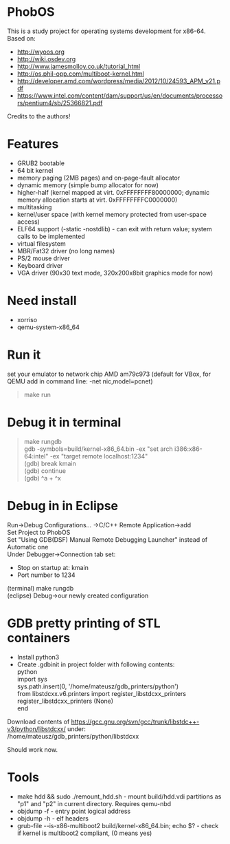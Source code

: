 # PhobOS
This is a study project for operating systems development for x86-64.
Based on:  
 + http://wyoos.org  
 + http://wiki.osdev.org
 + http://www.jamesmolloy.co.uk/tutorial_html  
 + http://os.phil-opp.com/multiboot-kernel.html  
 + http://developer.amd.com/wordpress/media/2012/10/24593_APM_v21.pdf
 + https://www.intel.com/content/dam/support/us/en/documents/processors/pentium4/sb/25366821.pdf  
 
Credits to the authors!  
    
# Features
 + GRUB2 bootable
 + 64 bit kernel
 + memory paging (2MB pages) and on-page-fault allocator
 + dynamic memory (simple bump allocator for now)
 + higher-half (kernel mapped at virt. 0xFFFFFFFF80000000; dynamic memory allocation starts at virt. 0xFFFFFFFFC0000000)
 + multitasking
 + kernel/user space (with kernel memory protected from user-space access)
 + ELF64 support (-static -nostdlib) - can exit with return value; system calls to be implemented
 + virtual filesystem
 + MBR/Fat32 driver (no long names)
 + PS/2 mouse driver
 + Keyboard driver
 + VGA driver (90x30 text mode, 320x200x8bit graphics mode for now)
 
# Need install
 + xorriso
 + qemu-system-x86_64

# Run it
set your emulator to network chip AMD am79c973 (default for VBox, for QEMU add in command line: -net nic,model=pcnet)
> make run

# Debug it in terminal
> make rungdb  
> gdb -symbols=build/kernel-x86_64.bin -ex "set arch i386:x86-64:intel" -ex "target remote localhost:1234"  
(gdb) break kmain  
(gdb) continue  
(gdb) ^a + ^x  

# Debug in in Eclipse
Run->Debug Configurations... ->C/C++ Remote Application->add  
Set Project to PhobOS  
Set "Using GDB(DSF) Manual Remote Debugging Launcher" instead of Automatic one  
Under Debugger->Connection tab set:
 + Stop on startup at: kmain  
 + Port number to 1234  
 
(terminal) make rungdb  
(eclipse) Debug->our newly created configuration  

# GDB pretty printing of STL containers
 + Install python3
 + Create .gdbinit in project folder with following contents:  
python  
import sys  
sys.path.insert(0, '/home/mateusz/gdb_printers/python')  
from libstdcxx.v6.printers import register_libstdcxx_printers  
register_libstdcxx_printers (None)  
end  

Download contents of https://gcc.gnu.org/svn/gcc/trunk/libstdc++-v3/python/libstdcxx/ under:  
/home/mateusz/gdb_printers/python/libstdcxx  

Should work now.

# Tools
 + make hdd && sudo ./remount_hdd.sh - mount build/hdd.vdi partitions as "p1" and "p2" in current directory. Requires qemu-nbd
 + objdump -f - entry point logical address
 + objdump -h - elf headers
 + grub-file --is-x86-multiboot2 build/kernel-x86_64.bin; echo $? - check if kernel is multiboot2 compliant, (0 means yes)